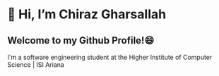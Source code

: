  <h1>👋 Hi, I’m Chiraz Gharsallah</h1>
<h2> Welcome to my Github Profile!😄</h2>
I'm a software engineering student at the Higher Institute of Computer Science | ISI Ariana 

